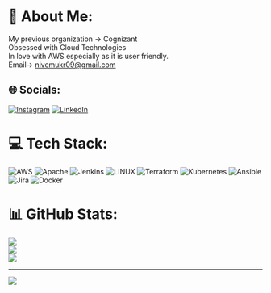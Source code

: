 # 💫 About Me:
My previous organization -> Cognizant<br>Obsessed with Cloud Technologies<br>In love with AWS especially as it is user friendly.<br>Email-> nivemukr09@gmail.com


## 🌐 Socials:
[![Instagram](https://img.shields.io/badge/Instagram-%23E4405F.svg?logo=Instagram&logoColor=white)](https://instagram.com/nivedear (Nive Muthu Krishnan)) [![LinkedIn](https://img.shields.io/badge/LinkedIn-%230077B5.svg?logo=linkedin&logoColor=white)](https://linkedin.com/in/www.linkedin.com/in/nivedha-muthu-krishnan) 

# 💻 Tech Stack:
![AWS](https://img.shields.io/badge/AWS-%23FF9900.svg?style=for-the-badge&logo=amazon-aws&logoColor=white) ![Apache](https://img.shields.io/badge/apache-%23D42029.svg?style=for-the-badge&logo=apache&logoColor=white) ![Jenkins](https://img.shields.io/badge/jenkins-%232C5263.svg?style=for-the-badge&logo=jenkins&logoColor=white) ![LINUX](https://img.shields.io/badge/Linux-FCC624?style=for-the-badge&logo=linux&logoColor=black) ![Terraform](https://img.shields.io/badge/terraform-%235835CC.svg?style=for-the-badge&logo=terraform&logoColor=white) ![Kubernetes](https://img.shields.io/badge/kubernetes-%23326ce5.svg?style=for-the-badge&logo=kubernetes&logoColor=white) ![Ansible](https://img.shields.io/badge/ansible-%231A1918.svg?style=for-the-badge&logo=ansible&logoColor=white) ![Jira](https://img.shields.io/badge/jira-%230A0FFF.svg?style=for-the-badge&logo=jira&logoColor=white) ![Docker](https://img.shields.io/badge/docker-%230db7ed.svg?style=for-the-badge&logo=docker&logoColor=white)
# 📊 GitHub Stats:
![](https://github-readme-stats.vercel.app/api?username=aadhyanive09&theme=dark&hide_border=false&include_all_commits=false&count_private=false)<br/>
![](https://github-readme-streak-stats.herokuapp.com/?user=aadhyanive09&theme=dark&hide_border=false)<br/>
![](https://github-readme-stats.vercel.app/api/top-langs/?username=aadhyanive09&theme=dark&hide_border=false&include_all_commits=false&count_private=false&layout=compact)

---
[![](https://visitcount.itsvg.in/api?id=aadhyanive09&icon=0&color=0)](https://visitcount.itsvg.in)

<!-- Proudly created with GPRM ( https://gprm.itsvg.in ) -->

